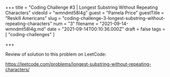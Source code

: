 +++
title = "Coding Challenge #3 | Longest Substring Without Repeating Characters"
videoId = "wmndmt58I4g"
guest = "Pamela Price"
guestTitle = "Reskill Americans"
slug = "coding-challenge-3-longest-substring-without-repeating-characters"
num = "3"
filename = "2021-09-14-wmndmt58I4g.md"
date = "2021-09-14T00:10:36.000Z"
draft = false
tags = [ "coding-challenges" ]

+++

Review of solution to this problem on LeetCode:

https://leetcode.com/problems/longest-substring-without-repeating-characters/
